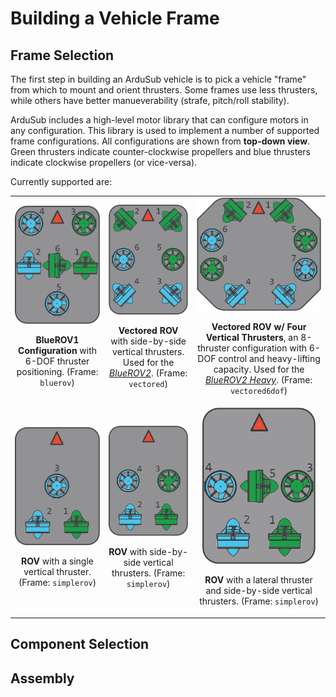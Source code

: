 # Building a Vehicle Frame

## Frame Selection

The first step in building an ArduSub vehicle is to pick a vehicle "frame" from which to mount and orient thrusters. Some frames use less thrusters, while others have better manueverability (strafe, pitch/roll stability).

ArduSub includes a high-level motor library that can configure motors in any configuration. This library is used to implement a number of supported frame configurations. All configurations are shown from **top-down view**. Green thrusters indicate counter-clockwise propellers and blue thrusters indicate clockwise propellers (or vice-versa). 

Currently supported are:

<table>
	<tr>
		<td align="center">
			<img src="/images/bluerov-frame.png" class="img-responsive img-center" style="max-height:250px;">
			<p><strong>BlueROV1 Configuration</strong> with 6-DOF thruster positioning. (Frame: <code>bluerov</code>)</p>
		</td>
		<td align="center">
			<img src="/images/vectored-frame.png" class="img-responsive img-center" style="max-height:250px;">
			<p><strong>Vectored ROV</strong> with side-by-side vertical thrusters. Used for the <a href="http://bluerov2.com"><em>BlueROV2</em></a>. (Frame: <code>vectored</code>)</p>
		</td>
		<td align="center">
			<img src="/images/vectored6dof-frame.png" class="img-responsive img-center" style="max-height:250px;">
			<p><strong>Vectored ROV w/ Four Vertical Thrusters</strong>, an 8-thruster configuration with 6-DOF control and heavy-lifting capacity. Used for the <a href="https://bluerobotics.com/introducing-bluerov2-heavy/"><em>BlueROV2 Heavy</em></a>. (Frame: <code>vectored6dof</code>)</p>
		</td>
	</tr>
	<tr>
		<td align="center">
			<img src="/images/simplerov-3.png" class="img-responsive img-center" style="max-height:250px;">
			<p><strong>ROV</strong> with a single vertical thruster. (Frame: <code>simplerov</code>)</p>
		</td>
		<td align="center">
			<img src="/images/simplerov-4.png" class="img-responsive img-center" style="max-height:250px;">
			<p><strong>ROV</strong> with side-by-side vertical thrusters. (Frame: <code>simplerov</code>)</p>
		</td>
		<td align="center">
			<img src="/images/simplerov-5.png" class="img-responsive img-center" style="max-height:250px;">
			<p><strong>ROV</strong> with a lateral thruster and side-by-side vertical thrusters. (Frame: <code>simplerov</code>)</p>
		</td>
	</tr>
</table>

## Component Selection

## Assembly
